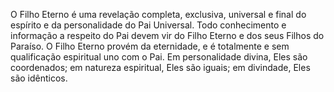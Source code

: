 ﻿O Filho Eterno é uma revelação completa, exclusiva, universal e final do espírito e da personalidade do Pai Universal. Todo conhecimento e informação a respeito do Pai devem vir do Filho Eterno e dos seus Filhos do Paraíso. O Filho Eterno provém da eternidade, e é totalmente e sem qualificação espiritual uno com o Pai. Em personalidade divina, Eles são coordenados; em natureza espiritual, Eles são iguais; em divindade, Eles são idênticos.<BR><BR>